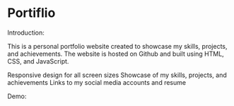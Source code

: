 # Portiflio

Introduction:

This is a personal portfolio website created to showcase my skills, projects, and achievements. The website is hosted on Github and built using HTML, CSS, and JavaScript.

Responsive design for all screen sizes
Showcase of my skills, projects, and achievements
Links to my social media accounts and resume


Demo:
